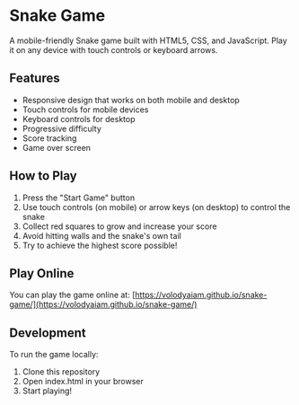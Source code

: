 # Snake Game

A mobile-friendly Snake game built with HTML5, CSS, and JavaScript. Play it on any device with touch controls or keyboard arrows.

## Features

- Responsive design that works on both mobile and desktop
- Touch controls for mobile devices
- Keyboard controls for desktop
- Progressive difficulty
- Score tracking
- Game over screen

## How to Play

1. Press the "Start Game" button
2. Use touch controls (on mobile) or arrow keys (on desktop) to control the snake
3. Collect red squares to grow and increase your score
4. Avoid hitting walls and the snake's own tail
5. Try to achieve the highest score possible!

## Play Online

You can play the game online at: [https://volodyaiam.github.io/snake-game/](https://volodyaiam.github.io/snake-game/)

## Development

To run the game locally:

1. Clone this repository
2. Open index.html in your browser
3. Start playing!
